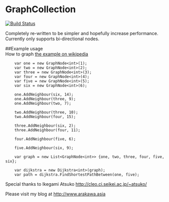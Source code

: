 **GraphCollection**
===============

[![Build Status](https://travis-ci.org/valantonini/GraphCollection.svg?branch=master)](https://travis-ci.org/valantonini/GraphCollection)

Completely re-written to be simpler and hopefully increase performance. Currently only supports bi-directional nodes.

##Example usage  
How to graph [the example on wikipedia](http://en.wikipedia.org/wiki/Dijkstra%27s_algorithm)

        var one = new GraphNode<int>(1);
        var two = new GraphNode<int>(2);
        var three = new GraphNode<int>(3);
        var four = new GraphNode<int>(4);
        var five = new GraphNode<int>(5);
        var six = new GraphNode<int>(6);
        
        one.AddNeighbour(six, 14);
        one.AddNeighbour(three, 9);
        one.AddNeighbour(two, 7);
        
        two.AddNeighbour(three, 10);
        two.AddNeighbour(four, 15);
        
        three.AddNeighbour(six, 2);
        three.AddNeighbour(four, 11);
        
        four.AddNeighbour(five, 6);
        
        five.AddNeighbour(six, 9);
        
        var graph = new List<GraphNode<int>> {one, two, three, four, five, six};
        
        var dijkstra = new Dijkstra<int>(graph);
        var path = dijkstra.FindShortestPathBetween(one, five);

Special thanks to Ikegami Atsuko http://cleo.ci.seikei.ac.jp/~atsuko/

Please visit my blog at http://www.arakawa.asia

